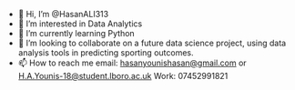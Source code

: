 - 👋 Hi, I’m @HasanALI313
- 👀 I’m interested in Data Analytics
- 🌱 I’m currently learning Python
- 💞️ I’m looking to collaborate on a future data science project, using data analysis tools in predicting sporting outcomes.
- 📫 How to reach me 
email: hasanyounishasan@gmail.com or H.A.Younis-18@student.lboro.ac.uk
Work: 07452991821
<!---
HasanALI313/HasanALI313 is a ✨ special ✨ repository because its `README.md` (this file) appears on your GitHub profile.
You can click the Preview link to take a look at your changes.
--->

